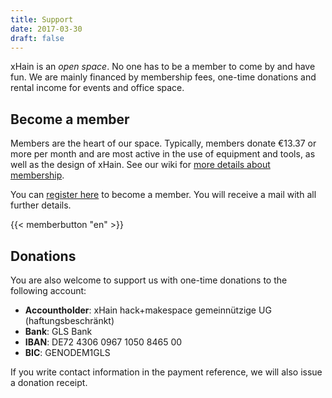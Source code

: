 ```yaml
---
title: Support
date: 2017-03-30
draft: false
---
```


xHain is an _open space_. No one has to be a member to come by and have fun. We are mainly financed by membership fees, one-time donations and rental income for events and office space.

## Become a member

Members are the heart of our space. Typically, members donate €13.37 or more per month and are most active in the use of equipment and tools, as well as the design of xHain. See our wiki for <a href="https://wiki.x-hain.de/en/xHain/members" target="_blank">more details about membership</a>.

You can <a href="https://login.x-hain.de/if/flow/xhain-member-enrollment/">register here</a> to become a member. You will receive a mail with all further details.

{{< memberbutton "en" >}}

## Donations

You are also welcome to support us with one-time donations to the following account:

- **Accountholder**: xHain hack+makespace gemeinnützige UG (haftungsbeschränkt)
- **Bank**: GLS Bank
- **IBAN**: DE72 4306 0967 1050 8465 00
- **BIC**: GENODEM1GLS

If you write contact information in the payment reference, we will also issue a donation receipt.
